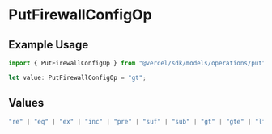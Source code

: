 # PutFirewallConfigOp

## Example Usage

```typescript
import { PutFirewallConfigOp } from "@vercel/sdk/models/operations/putfirewallconfig.js";

let value: PutFirewallConfigOp = "gt";
```

## Values

```typescript
"re" | "eq" | "ex" | "inc" | "pre" | "suf" | "sub" | "gt" | "gte" | "lt" | "lte" | "nex" | "ninc" | "neq"
```